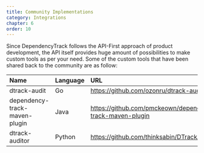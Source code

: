 ```yaml
---
title: Community Implementations
category: Integrations
chapter: 6
order: 10
---
```


Since DependencyTrack follows the API-First approach of product development, the API itself provides huge amount
of possibilities to make custom tools as per your need.
Some of the custom tools that have been shared back to the community are as follow:

| Name | Language | URL |
|:---------|:--------|:--------|
| dtrack-audit | Go | https://github.com/ozonru/dtrack-audit |
| dependency-track-maven-plugin | Java | https://github.com/pmckeown/dependency-track-maven-plugin |
| dtrack-auditor | Python | https://github.com/thinksabin/DTrackAuditor |
